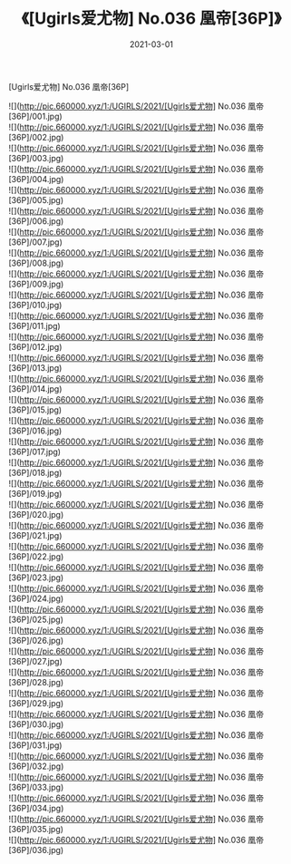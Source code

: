 ﻿---
layout: post
title:  《[Ugirls爱尤物] No.036 凰帝[36P]》
date:   2021-03-01
img: http://pic.660000.xyz/1:/UGIRLS/2021/[Ugirls爱尤物] No.036 凰帝[36P]/000.jpg
categories: [美女, 清纯, 唯美]
---

[Ugirls爱尤物] No.036 凰帝[36P]

  ![](http://pic.660000.xyz/1:/UGIRLS/2021/[Ugirls爱尤物] No.036 凰帝[36P]/001.jpg) <br> ![](http://pic.660000.xyz/1:/UGIRLS/2021/[Ugirls爱尤物] No.036 凰帝[36P]/002.jpg) <br> ![](http://pic.660000.xyz/1:/UGIRLS/2021/[Ugirls爱尤物] No.036 凰帝[36P]/003.jpg) <br> ![](http://pic.660000.xyz/1:/UGIRLS/2021/[Ugirls爱尤物] No.036 凰帝[36P]/004.jpg) <br> ![](http://pic.660000.xyz/1:/UGIRLS/2021/[Ugirls爱尤物] No.036 凰帝[36P]/005.jpg) <br> ![](http://pic.660000.xyz/1:/UGIRLS/2021/[Ugirls爱尤物] No.036 凰帝[36P]/006.jpg) <br> ![](http://pic.660000.xyz/1:/UGIRLS/2021/[Ugirls爱尤物] No.036 凰帝[36P]/007.jpg) <br> ![](http://pic.660000.xyz/1:/UGIRLS/2021/[Ugirls爱尤物] No.036 凰帝[36P]/008.jpg) <br> ![](http://pic.660000.xyz/1:/UGIRLS/2021/[Ugirls爱尤物] No.036 凰帝[36P]/009.jpg) <br> ![](http://pic.660000.xyz/1:/UGIRLS/2021/[Ugirls爱尤物] No.036 凰帝[36P]/010.jpg) <br> ![](http://pic.660000.xyz/1:/UGIRLS/2021/[Ugirls爱尤物] No.036 凰帝[36P]/011.jpg) <br> ![](http://pic.660000.xyz/1:/UGIRLS/2021/[Ugirls爱尤物] No.036 凰帝[36P]/012.jpg) <br> ![](http://pic.660000.xyz/1:/UGIRLS/2021/[Ugirls爱尤物] No.036 凰帝[36P]/013.jpg) <br> ![](http://pic.660000.xyz/1:/UGIRLS/2021/[Ugirls爱尤物] No.036 凰帝[36P]/014.jpg) <br> ![](http://pic.660000.xyz/1:/UGIRLS/2021/[Ugirls爱尤物] No.036 凰帝[36P]/015.jpg) <br> ![](http://pic.660000.xyz/1:/UGIRLS/2021/[Ugirls爱尤物] No.036 凰帝[36P]/016.jpg) <br> ![](http://pic.660000.xyz/1:/UGIRLS/2021/[Ugirls爱尤物] No.036 凰帝[36P]/017.jpg) <br> ![](http://pic.660000.xyz/1:/UGIRLS/2021/[Ugirls爱尤物] No.036 凰帝[36P]/018.jpg) <br> ![](http://pic.660000.xyz/1:/UGIRLS/2021/[Ugirls爱尤物] No.036 凰帝[36P]/019.jpg) <br> ![](http://pic.660000.xyz/1:/UGIRLS/2021/[Ugirls爱尤物] No.036 凰帝[36P]/020.jpg) <br> ![](http://pic.660000.xyz/1:/UGIRLS/2021/[Ugirls爱尤物] No.036 凰帝[36P]/021.jpg) <br> ![](http://pic.660000.xyz/1:/UGIRLS/2021/[Ugirls爱尤物] No.036 凰帝[36P]/022.jpg) <br> ![](http://pic.660000.xyz/1:/UGIRLS/2021/[Ugirls爱尤物] No.036 凰帝[36P]/023.jpg) <br> ![](http://pic.660000.xyz/1:/UGIRLS/2021/[Ugirls爱尤物] No.036 凰帝[36P]/024.jpg) <br> ![](http://pic.660000.xyz/1:/UGIRLS/2021/[Ugirls爱尤物] No.036 凰帝[36P]/025.jpg) <br> ![](http://pic.660000.xyz/1:/UGIRLS/2021/[Ugirls爱尤物] No.036 凰帝[36P]/026.jpg) <br> ![](http://pic.660000.xyz/1:/UGIRLS/2021/[Ugirls爱尤物] No.036 凰帝[36P]/027.jpg) <br> ![](http://pic.660000.xyz/1:/UGIRLS/2021/[Ugirls爱尤物] No.036 凰帝[36P]/028.jpg) <br> ![](http://pic.660000.xyz/1:/UGIRLS/2021/[Ugirls爱尤物] No.036 凰帝[36P]/029.jpg) <br> ![](http://pic.660000.xyz/1:/UGIRLS/2021/[Ugirls爱尤物] No.036 凰帝[36P]/030.jpg) <br> ![](http://pic.660000.xyz/1:/UGIRLS/2021/[Ugirls爱尤物] No.036 凰帝[36P]/031.jpg) <br> ![](http://pic.660000.xyz/1:/UGIRLS/2021/[Ugirls爱尤物] No.036 凰帝[36P]/032.jpg) <br> ![](http://pic.660000.xyz/1:/UGIRLS/2021/[Ugirls爱尤物] No.036 凰帝[36P]/033.jpg) <br> ![](http://pic.660000.xyz/1:/UGIRLS/2021/[Ugirls爱尤物] No.036 凰帝[36P]/034.jpg) <br> ![](http://pic.660000.xyz/1:/UGIRLS/2021/[Ugirls爱尤物] No.036 凰帝[36P]/035.jpg) <br> ![](http://pic.660000.xyz/1:/UGIRLS/2021/[Ugirls爱尤物] No.036 凰帝[36P]/036.jpg) <br>